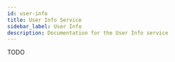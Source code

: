 ```yaml
---
id: user-info
title: User Info Service
sidebar_label: User Info
description: Documentation for the User Info service
---
```


TODO
